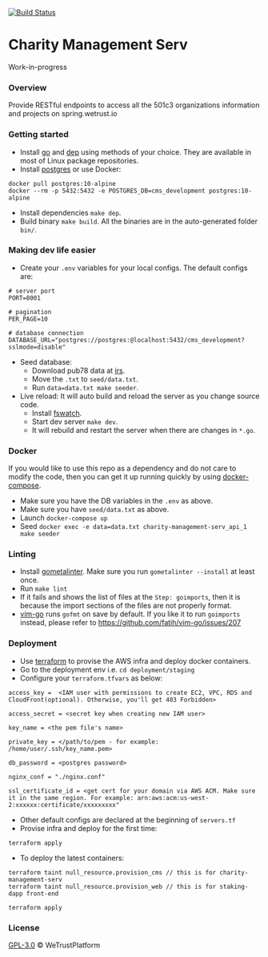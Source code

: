 [![Build Status](https://travis-ci.org/WeTrustPlatform/charity-management-serv.svg?branch=master)](https://travis-ci.org/WeTrustPlatform/charity-management-serv)

# Charity Management Serv
Work-in-progress


### Overview
Provide RESTful endpoints to access all the 501c3 organizations information and projects on spring.wetrust.io


### Getting started
- Install [go](https://golang.org/) and [dep](https://golang.github.io/dep/docs/installation.html) using methods of your choice.  They are available in most of Linux package repositories.
- Install [postgres](https://www.postgresql.org/download/) or use Docker:
```
docker pull postgres:10-alpine
docker --rm -p 5432:5432 -e POSTGRES_DB=cms_development postgres:10-alpine
```
- Install dependencies `make dep`.
- Build binary `make build`. All the binaries are in the auto-generated folder `bin/`.


### Making dev life easier
- Create your `.env` variables for your local configs. The default configs are:
```
# server port
PORT=8001

# pagination
PER_PAGE=10

# database connection
DATABASE_URL="postgres://postgres:@localhost:5432/cms_development?sslmode=disable"
```
- Seed database:
  * Download pub78 data at [irs](https://www.irs.gov/charities-non-profits/tax-exempt-organization-search-bulk-data-downloads).
  * Move the `.txt` to `seed/data.txt`.
  * Run `data=data.txt make seeder`.
- Live reload: It will auto build and reload the server as you change source code.
  * Install [fswatch](https://github.com/emcrisostomo/fswatch).
  * Start dev server `make dev`.
  * It will rebuild and restart the server when there are changes in `*.go`.


### Docker
If you would like to use this repo as a dependency and do not care to modify the code, then you can get it up running quickly by using [docker-compose](https://docs.docker.com/compose/).
  * Make sure you have the DB variables in the `.env` as above.
  * Make sure you have `seed/data.txt` as above.
  * Launch `docker-compose up`
  * Seed `docker exec -e data=data.txt charity-management-serv_api_1 make seeder`


### Linting
- Install [gometalinter](https://github.com/alecthomas/gometalinter). Make sure you run `gometalinter --install` at least once.
- Run `make lint`
- If it fails and shows the list of files at the `Step: goimports`, then it is because the import sections of the files are not properly format.
- [vim-go](https://github.com/fatih/vim-go) runs `gofmt` on save by default. If you like it to run `goimports` instead, please refer to https://github.com/fatih/vim-go/issues/207


### Deployment
- Use [terraform](https://www.terraform.io/) to provise the AWS infra and deploy docker containers.
- Go to the deployment env i.e. `cd deployment/staging`
- Configure your `terraform.tfvars` as below:
```
access_key =  <IAM user with permissions to create EC2, VPC, RDS and CloudFront(optional). Otherwise, you'll get 403 Forbidden>

access_secret = <secret key when creating new IAM user>

key_name = <the pem file's name>

private_key = </path/to/pem - for example: /home/user/.ssh/key_name.pem>

db_password = <postgres password>

nginx_conf = "./nginx.conf"

ssl_certificate_id = <get cert for your domain via AWS ACM. Make sure it in the same region. For example: arn:aws:acm:us-west-2:xxxxxx:certificate/xxxxxxxxx"
```
- Other default configs are declared at the beginning of `servers.tf`
- Provise infra and deploy for the first time:
```
terraform apply
```
- To deploy the latest containers:
```
terraform taint null_resource.provision_cms // this is for charity-management-serv
terraform taint null_resource.provision_web // this is for staking-dapp front-end

terraform apply
```

### License
[GPL-3.0](https://www.gnu.org/licenses/gpl-3.0.txt) &copy; WeTrustPlatform
